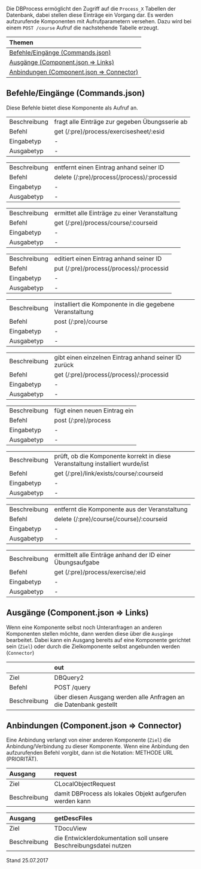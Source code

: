 <!--
  - @file de.md
  -
  - @license http://www.gnu.org/licenses/gpl-3.0.html GPL version 3
  -
  - @package OSTEPU (https://github.com/ostepu/ostepu-core)
  - @since -
  -
  - @author Till Uhlig <till.uhlig@student.uni-halle.de>
  - @date 2017
  -
 -->

Die DBProcess ermöglicht den Zugriff auf die `Process_X` Tabellen der Datenbank, dabei stellen diese Einträge ein Vorgang dar. Es werden aufzurufende Komponenten mit Aufrufparametern versehen. Dazu wird bei einem `POST /course` Aufruf die nachstehende Tabelle erzeugt.

| Themen |
| :- |
| [Befehle/Eingänge (Commands.json)](#eingaenge) |
| [Ausgänge (Component.json => Links)](#ausgaenge) |
| [Anbindungen (Component.json => Connector)](#anbindungen) |

## <a name='eingaenge'></a>Befehle/Eingänge (Commands.json)
Diese Befehle bietet diese Komponente als Aufruf an.

|||
| :----------- |:----- |
|Beschreibung| fragt alle Einträge zur gegeben Übungsserie ab|
|Befehl| get (/:pre)/process/exercisesheet/:esid|
|Eingabetyp| -|
|Ausgabetyp| -|

|||
| :----------- |:----- |
|Beschreibung| entfernt einen Eintrag anhand seiner ID|
|Befehl| delete (/:pre)/process(/process)/:processid|
|Eingabetyp| -|
|Ausgabetyp| -|

|||
| :----------- |:----- |
|Beschreibung| ermittet alle Einträge zu einer Veranstaltung|
|Befehl| get (/:pre)/process/course/:courseid|
|Eingabetyp| -|
|Ausgabetyp| -|

|||
| :----------- |:----- |
|Beschreibung| editiert einen Eintrag anhand seiner ID|
|Befehl| put (/:pre)/process(/process)/:processid|
|Eingabetyp| -|
|Ausgabetyp| -|

|||
| :----------- |:----- |
|Beschreibung| installiert die Komponente in die gegebene Veranstaltung|
|Befehl| post (/:pre)/course|
|Eingabetyp| -|
|Ausgabetyp| -|

|||
| :----------- |:----- |
|Beschreibung| gibt einen einzelnen Eintrag anhand seiner ID zurück|
|Befehl| get (/:pre)/process(/process)/:processid|
|Eingabetyp| -|
|Ausgabetyp| -|

|||
| :----------- |:----- |
|Beschreibung| fügt einen neuen Eintrag ein|
|Befehl| post (/:pre)/process|
|Eingabetyp| -|
|Ausgabetyp| -|

|||
| :----------- |:----- |
|Beschreibung| prüft, ob die Komponente korrekt in diese Veranstaltung installiert wurde/ist|
|Befehl| get (/:pre)/link/exists/course/:courseid|
|Eingabetyp| -|
|Ausgabetyp| -|

|||
| :----------- |:----- |
|Beschreibung| entfernt die Komponente aus der Veranstaltung|
|Befehl| delete (/:pre)/course(/course)/:courseid|
|Eingabetyp| -|
|Ausgabetyp| -|

|||
| :----------- |:----- |
|Beschreibung| ermittelt alle Einträge anhand der ID einer Übungsaufgabe|
|Befehl| get (/:pre)/process/exercise/:eid|
|Eingabetyp| -|
|Ausgabetyp| -|


## <a name='ausgaenge'></a>Ausgänge (Component.json => Links)
Wenn eine Komponente selbst noch Unteranfragen an anderen Komponenten stellen möchte, dann werden diese über die `Ausgänge` bearbeitet.
Dabei kann ein Ausgang bereits auf eine Komponente gerichtet sein (`Ziel`) oder durch die Zielkomponente selbst angebunden werden (`Connector`)

||out|
| :----------- |:----- |
|Ziel| DBQuery2|
|Befehl| POST /query|
|Beschreibung| über diesen Ausgang werden alle Anfragen an die Datenbank gestellt|


## <a name='anbindungen'></a>Anbindungen (Component.json => Connector)
Eine Anbindung verlangt von einer anderen Komponente (`Ziel`) die Anbindung/Verbindung zu dieser Komponente.
Wenn eine Anbindung den aufzurufenden Befehl vorgibt, dann ist die Notation: METHODE URL (PRIORITÄT).

|Ausgang|request|
| :----------- |:----- |
|Ziel| CLocalObjectRequest|
|Beschreibung| damit DBProcess als lokales Objekt aufgerufen werden kann|

|Ausgang|getDescFiles|
| :----------- |:----- |
|Ziel| TDocuView|
|Beschreibung| die Entwicklerdokumentation soll unsere Beschreibungsdatei nutzen|


Stand 25.07.2017
